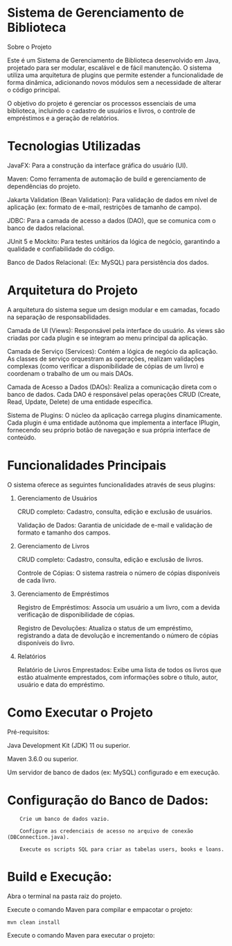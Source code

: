 # Sistema de Gerenciamento de Biblioteca

Sobre o Projeto

Este é um Sistema de Gerenciamento de Biblioteca desenvolvido em Java, projetado para ser modular, escalável e de fácil manutenção. O sistema utiliza uma arquitetura de plugins que permite estender a funcionalidade de forma dinâmica, adicionando novos módulos sem a necessidade de alterar o código principal.

O objetivo do projeto é gerenciar os processos essenciais de uma biblioteca, incluindo o cadastro de usuários e livros, o controle de empréstimos e a geração de relatórios.

# Tecnologias Utilizadas

JavaFX: Para a construção da interface gráfica do usuário (UI).

Maven: Como ferramenta de automação de build e gerenciamento de dependências do projeto.

Jakarta Validation (Bean Validation): Para validação de dados em nível de aplicação (ex: formato de e-mail, restrições de tamanho de campo).

JDBC: Para a camada de acesso a dados (DAO), que se comunica com o banco de dados relacional.

JUnit 5 e Mockito: Para testes unitários da lógica de negócio, garantindo a qualidade e confiabilidade do código.

Banco de Dados Relacional: (Ex: MySQL) para persistência dos dados.

# Arquitetura do Projeto

A arquitetura do sistema segue um design modular e em camadas, focado na separação de responsabilidades.

Camada de UI (Views): Responsável pela interface do usuário. As views são criadas por cada plugin e se integram ao menu principal da aplicação.

Camada de Serviço (Services): Contém a lógica de negócio da aplicação. As classes de serviço orquestram as operações, realizam validações complexas (como verificar a disponibilidade de cópias de um livro) e coordenam o trabalho de um ou mais DAOs.

Camada de Acesso a Dados (DAOs): Realiza a comunicação direta com o banco de dados. Cada DAO é responsável pelas operações CRUD (Create, Read, Update, Delete) de uma entidade específica.

Sistema de Plugins: O núcleo da aplicação carrega plugins dinamicamente. Cada plugin é uma entidade autônoma que implementa a interface IPlugin, fornecendo seu próprio botão de navegação e sua própria interface de conteúdo.

# Funcionalidades Principais

O sistema oferece as seguintes funcionalidades através de seus plugins:

1. Gerenciamento de Usuários

    CRUD completo: Cadastro, consulta, edição e exclusão de usuários.

    Validação de Dados: Garantia de unicidade de e-mail e validação de formato e tamanho dos campos.

2. Gerenciamento de Livros

    CRUD completo: Cadastro, consulta, edição e exclusão de livros.

    Controle de Cópias: O sistema rastreia o número de cópias disponíveis de cada livro.

3. Gerenciamento de Empréstimos

    Registro de Empréstimos: Associa um usuário a um livro, com a devida verificação de disponibilidade de cópias.

    Registro de Devoluções: Atualiza o status de um empréstimo, registrando a data de devolução e incrementando o número de cópias disponíveis do livro.

4. Relatórios

    Relatório de Livros Emprestados: Exibe uma lista de todos os livros que estão atualmente emprestados, com informações sobre o título, autor, usuário e data do empréstimo.

# Como Executar o Projeto

Pré-requisitos:

Java Development Kit (JDK) 11 ou superior.

Maven 3.6.0 ou superior.

Um servidor de banco de dados (ex: MySQL) configurado e em execução.

# Configuração do Banco de Dados:

        Crie um banco de dados vazio.

        Configure as credenciais de acesso no arquivo de conexão (DBConnection.java).

        Execute os scripts SQL para criar as tabelas users, books e loans.

# Build e Execução:

Abra o terminal na pasta raiz do projeto.

Execute o comando Maven para compilar e empacotar o projeto:

    mvn clean install
    
Execute o comando Maven para executar o projeto:
